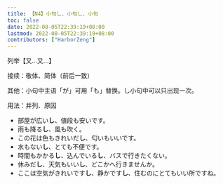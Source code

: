 ```yaml
---
title: 【N4】小句し、小句し、小句
toc: false
date: 2022-08-05T22:39:19+08:00
lastmod: 2022-08-05T22:39:19+08:00
contributors: ["HarborZeng"]
---
```


列举【又...又...】

接续：敬体、简体（前后一致）

其他：小句中主语「が」可用「も」替换。し小句中可以只出现一次。

用法：并列、原因

- 部屋が広い**し**、値段も安いです。
- 雨も降る**し**、風も吹く。
- この花は色もきれいだ**し**、匂いもいいです。
- 水もない**し**、とても不便です。
- 時間もかかる**し**、込んでいる**し**、バスで行きたくない。
- 休みだ**し**、天気もいい**し**、どこかへ行きませんか。
- ここは空気がきれいです**し**、静かです**し**、住むのにとてもいい所ですね。

